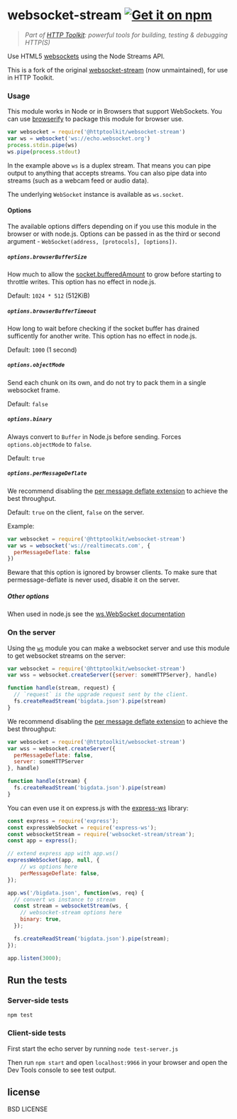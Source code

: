 # websocket-stream [![Get it on npm](https://img.shields.io/npm/v/@httptoolkit/websocket-stream.svg)](https://www.npmjs.com/package/@httptoolkit/websocket-stream)

> _Part of [HTTP Toolkit](https://httptoolkit.tech): powerful tools for building, testing & debugging HTTP(S)_

Use HTML5 [websockets](https://developer.mozilla.org/en-US/docs/WebSockets) using the Node Streams API.

This is a fork of the original [websocket-stream](https://www.npmjs.com/package/websocket-stream) (now unmaintained), for use in HTTP Toolkit.

### Usage

This module works in Node or in Browsers that support WebSockets. You can use [browserify](http://github.com/substack/node-browserify) to package this module for browser use.

```javascript
var websocket = require('@httptoolkit/websocket-stream')
var ws = websocket('ws://echo.websocket.org')
process.stdin.pipe(ws)
ws.pipe(process.stdout)
```

In the example above `ws` is a duplex stream. That means you can pipe output to anything that accepts streams. You can also pipe data into streams (such as a webcam feed or audio data).

The underlying `WebSocket` instance is available as `ws.socket`.

#### Options

The available options differs depending on if you use this module in the browser or with node.js. Options can be passed in as the third or second argument - `WebSocket(address, [protocols], [options])`.

##### `options.browserBufferSize`

How much to allow the [socket.bufferedAmount](https://developer.mozilla.org/en-US/docs/Web/API/WebSocket#Attributes) to grow before starting to throttle writes. This option has no effect in node.js.

Default: `1024 * 512` (512KiB)

##### `options.browserBufferTimeout`

How long to wait before checking if the socket buffer has drained sufficently for another write. This option has no effect in node.js.

Default: `1000` (1 second)

##### `options.objectMode`

Send each chunk on its own, and do not try to pack them in a single
websocket frame.

Default: `false`

##### `options.binary`

Always convert to `Buffer` in Node.js before sending.
Forces `options.objectMode` to `false`.

Default: `true`

##### `options.perMessageDeflate`

We recommend disabling the [per message deflate
extension](https://tools.ietf.org/html/rfc7692) to achieve the best
throughput.

Default: `true` on the client, `false` on the server.

Example:

```js
var websocket = require('@httptoolkit/websocket-stream')
var ws = websocket('ws://realtimecats.com', {
  perMessageDeflate: false
})
```

Beware that this option is ignored by browser clients. To make sure that permessage-deflate is never used, disable it on the server.

##### Other options

When used in node.js see the [ws.WebSocket documentation](https://github.com/websockets/ws/blob/master/doc/ws.md#class-wswebsocket)

### On the server

Using the [`ws`](http://npmjs.org/ws) module you can make a websocket server and use this module to get websocket streams on the server:

```javascript
var websocket = require('@httptoolkit/websocket-stream')
var wss = websocket.createServer({server: someHTTPServer}, handle)

function handle(stream, request) {
  // `request` is the upgrade request sent by the client.
  fs.createReadStream('bigdata.json').pipe(stream)
}
```

We recommend disabling the [per message deflate
extension](https://tools.ietf.org/html/rfc7692) to achieve the best
throughput:

```javascript
var websocket = require('@httptoolkit/websocket-stream')
var wss = websocket.createServer({
  perMessageDeflate: false,
  server: someHTTPServer
}, handle)

function handle(stream) {
  fs.createReadStream('bigdata.json').pipe(stream)
}
```

You can even use it on express.js with the [express-ws](https://www.npmjs.com/package/express-ws) library:

```js
const express = require('express');
const expressWebSocket = require('express-ws');
const websocketStream = require('websocket-stream/stream');
const app = express();

// extend express app with app.ws()
expressWebSocket(app, null, {
    // ws options here
    perMessageDeflate: false,
});

app.ws('/bigdata.json', function(ws, req) {
  // convert ws instance to stream
  const stream = websocketStream(ws, {
    // websocket-stream options here
    binary: true,
  });

  fs.createReadStream('bigdata.json').pipe(stream);
});

app.listen(3000);
```

## Run the tests

### Server-side tests

```
npm test
```

### Client-side tests

First start the echo server by running `node test-server.js`

Then run `npm start` and open `localhost:9966` in your browser and open the Dev Tools console to see test output.

## license

BSD LICENSE
